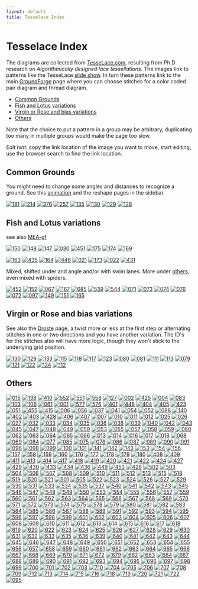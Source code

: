 ```yaml
---
layout: default
title: Tesselace Index
---
```


Tesselace Index
===============

The diagrams are collected from [TesseLace.com],
resulting from Ph.D research on _Algorithmically designed lace tessellations_.
The images link to patterns like the TesseLace [slide show].
In turn these patterns link to the main [GroundForge] page
where you can choose stitches for a color coded pair diagram and thread diagram.

[TesseLace.com]: https://tesselace.com
[slide show]: https://tesselace.com/tools/inkscape-extension/
[GroundForge]: /GroundForge/

- [Common Grounds](#common-grounds)
- [Fish and Lotus variations](#fish-and-lotus-variations)
- [Virgin or Rose and bias variations](#virgin-or-rose-and-bias-variations)
- [Others](#others)

Note that the choice to put a pattern in a group may be arbitrary, duplicating too many in multiple groups would make the page too slow.

_Edit hint_: copy the link location of the image you want to move, start editing, use the browser search to find the link location.

Common Grounds
--------------

You might need to change some angles and distances to recognize a ground. See this [animation] and the reshape pages in the sidebar.

[animation]: /GroundForge/help/animation/GIFCreator-me.gif

[![181](tl/181.png)](/GroundForge/sheet.html?img=181&patch=88%2011;bricks&patch=66%2022;bricks&patch=88%2099%2011%2000;bricks&patch=66%2011%2088%2022;bricks&patch=66%2099%2022%2000;bricks)
[![214](tl/214.png)](/GroundForge/sheet.html?img=214&patch=5-%20-5;checker&patch=5353%205353%205-5-%20-5-5;checker&patch=5632%2056-2%205-5-%20-535;checker&patch=53%205-%20-5%205-;bricks&patch=44%2077%2044%2077;bricks&patch=44%2044%2077%2077;bricks&patch=66%2088%2066%2011;bricks&patch=66%2066%2088%2011;checker&patch=66%2066%2099%2000;checker&patch=6;checker&patch=566-%2066-5%206-56%20-566;checker&patch=53%2053%2053%205-;bricks&patch=5663%205663;checker&patch=53%205-;bricks&patch=563%20563%20563;checker&patch=53%2053;checker&patch=5632%205632;checker&patch=5353%205353;bricks)
[![376](tl/376.png)](/GroundForge/sheet.html?img=376&patch=B-C-%20---5%20C-B-%20-5--;checker&patch=5831%20-4-7;checker&patch=68%20-4;checker&patch=-4-7%205---%20-C-B%203158;bricks&patch=5-O-E-%20-E-5-O%205-O-E-;bricks)
[![257](tl/257.png)](/GroundForge/sheet.html?img=257&patch=68%20-4%2021%20-7;checker&patch=L-O-%20---5%20H-E-%20-5--;checker)
[![135](tl/135.png)](/GroundForge/sheet.html?img=135&patch=5632%2034-7;bricks&patch=5-5-%20-5--%20B-C-%20-5-5;bricks&patch=256-%20---5%20C3B-;bricks&patch=4373%205-53;bricks)
[![130](tl/130.png)](/GroundForge/sheet.html?img=130&patch=5831%20-4-7;bricks&patch=-437%2034-7;bricks&patch=4830%20--77;bricks)
[![129](tl/129.png)](/GroundForge/sheet.html?img=129&patch=1483%208-48;bricks&patch=4831%20-488%203148%2088-4;checker)
[![128](tl/128.png)](/GroundForge/sheet.html?img=128&patch=4312%206-78;bricks)


Fish and Lotus variations
-------------------------

see also [MEA-gf](https://maetempels.github.io/MAE-gf/docs/fish)

[![150](tl/150.png)](/GroundForge/sheet.html?img=150&patch=43%205-%2035%2086;bricks)
[![148](tl/148.png)](/GroundForge/sheet.html?img=148&patch=68%204-%20-5%205-;bricks)
[![147](tl/147.png)](/GroundForge/sheet.html?img=147&patch=4343%206868;bricks&patch=5-K-5-K-%20-L-O-L-O%20K-5-K-5-%20-H-E-H-E;bricks)
[![030](tl/030.png)](/GroundForge/sheet.html?img=030&patch=486-%20-486%206-48%2086-4;checker&patch=68%204-;bricks&patch=6868%20-7-7%200101%20-7-7;checker&patch=6868%20-7-7%202121%20-4-4;checker&patch=L-O-L-O-%20-5---5--%20E-H-E-H-%20-5---5--;bricks)
[![451](tl/451.png)](/GroundForge/sheet.html?img=451&patch=6868%20----%20AAAA%20-7-7;bricks&patch=586-%20-4-5;bricks)
[![175](tl/175.png)](/GroundForge/sheet.html?img=175&patch=66%20-4%205-%2086;bricks)
[![174](tl/174.png)](/GroundForge/sheet.html?img=174&patch=43%2053%2068%2066;bricks)
[![169](tl/169.png)](/GroundForge/sheet.html?img=169&patch=66%20-4%2021%2088;bricks&patch=66%2066%20-4%2068;bricks&patch=5-K-5-K-%20-L-O-L-O%20E-E-E-E-%20-L-L-L-L;bricks)

[![163](tl/163.png)](/GroundForge/sheet.html?img=163&patch=43%2053%2053%2068;bricks)
[![435](tl/435.png)](/GroundForge/sheet.html?img=435&patch=434-%206325%206-25%208686;checker&patch=4343%205353%205-5-%208686;checker)
[![164](tl/164.png)](/GroundForge/sheet.html?img=164&patch=43%205-%20-5%2068;bricks)
[![446](tl/446.png)](/GroundForge/sheet.html?img=446&patch=6868%20-4-4%205-5-%20-5-5;checker&patch=586-%20-4-5;checker)
[![021](tl/021.png)](/GroundForge/sheet.html?img=021&patch=588-%20-115;checker&patch=6868%201111%207-7-%20-5-5;checker)
[![173](tl/173.png)](/GroundForge/sheet.html?img=173&patch=43%205-%2086%2066;bricks)
[![022](tl/022.png)](/GroundForge/sheet.html?img=022&patch=4343%205353%202121%208888;checker)
[![431](tl/431.png)](/GroundForge/sheet.html?img=431&patch=6868%201111%208888%20-4-4;checker&patch=43%2068%2066%2066;bricks&patch=466-%206686%206-46%208666;checker&patch=6888%20-114;checker&patch=L-L-L-L-%20-L-L-L-L%205---5---%20-H-E-H-E;bricks&patch=5-L-L---%20-L-L-O-L%20L-L---5-%20-E-H-E-E;bricks)

Mixed, shifted under and angle and/or with swim lanes. More under [others](#Others), even mixed with spiders.

[![452](tl/452.png)](/GroundForge/sheet.html?img=452&patch=486-%20-486%205-4-%2086-5;checker&patch=6868%20---7%20AA01%20-7-7;bricks)
[![152](tl/152.png)](/GroundForge/sheet.html?img=152&patch=43%2021%20-4%2098;bricks)
[![067](tl/067.png)](/GroundForge/sheet.html?img=067&patch=5631%2066-7;bricks&patch=4322%205-73;bricks)
[![167](tl/167.png)](/GroundForge/sheet.html?img=167&patch=6464%207272;bricks&patch=43%2068;bricks&patch=B-B-%20-B-B%20C-C-%20-C-C;bricks&patch=4848%207171;bricks&patch=5-O-5-O-%20-E-5-E-5%205-O-5-O-%20-E-5-E-5;bricks&patch=5-K-5-K-%20-L-O-L-O%205-K-5-K-%20-E-H-E-H;bricks)
[![685](tl/685.png)](/GroundForge/sheet.html?img=685&patch=4663%206668;bricks&patch=5-L-L-K-%20-L-L-L-O%20L-L-K-5-%20-E-E-H-E;bricks)
[![539](tl/539.png)](/GroundForge/sheet.html?img=539&patch=5-L-5-E-%20-E-5-5-O%205-O-H-5-%20-5-5-5-K;bricks&patch=5-L-5-E-%20-E-5-5-O%205-O-5-L-%20-5-H-5-H;bricks)
[![544](tl/544.png)](/GroundForge/sheet.html?img=544&patch=5-O-5-O-%20-E-5-E-5%205-H-5-H-%20-L-5-L-5;bricks&patch=5-L-5-L-%20-E-5-E-5%205-O-5-O-%20-5-H-5-H;bricks)
[![071](tl/071.png)](/GroundForge/sheet.html?img=071&patch=4832%202483;bricks)
[![073](tl/073.png)](/GroundForge/sheet.html?img=073&patch=486-%20-4-5%205-5-%2086-5;checker)
[![074](tl/074.png)](/GroundForge/sheet.html?img=074&patch=586-%20-4-5%205-5-%20-5-5;checker)
[![076](tl/076.png)](/GroundForge/sheet.html?img=076&patch=4832%2024-2%20225-%208325;checker)
[![072](tl/072.png)](/GroundForge/sheet.html?img=072&patch=4832%202483%20224-%208325;checker)
[![097](tl/097.png)](/GroundForge/sheet.html?img=097&patch=5631%2066-7%206-56%20-566;checker)
[![149](tl/149.png)](/GroundForge/sheet.html?img=149&patch=43%2068%2034%2086;bricks)
[![151](tl/151.png)](/GroundForge/sheet.html?img=151&patch=68%20-4%2021%207-;bricks)
[![165](tl/165.png)](/GroundForge/sheet.html?img=165&patch=43%2021%20-7%2068;bricks)

Virgin or Rose and bias variations
----------------------------------

See also the [Droste](Droste-effect) page, a twist more or less at the first step or alternating stitches in one or two directions and you have another variation. The ID's for the stitches also will have more logic, though they won't stick to the underlying grid position.

[![130](tl/130.png)](/GroundForge/sheet.html?img=130&patch=5831%20-4-7;bricks&patch=-437%2034-7;bricks&patch=4830%20--77;bricks)
[![129](tl/129.png)](/GroundForge/sheet.html?img=129&patch=1483%208-48;bricks&patch=4831%20-488%203148%2088-4;checker)
[![133](tl/133.png)](/GroundForge/sheet.html?img=133&patch=588-%2014-2;bricks)
[![115](tl/115.png)](/GroundForge/sheet.html?img=115&patch=4831%20-488%20214-%2088-5;checker)
[![118](tl/118.png)](/GroundForge/sheet.html?img=118&patch=4831%20-117%203178%2088-4;checker)
[![117](tl/117.png)](/GroundForge/sheet.html?img=117&patch=4831%20-4-7%203158%2088-4;checker)
[![123](tl/123.png)](/GroundForge/sheet.html?img=123&patch=4831%20-117%205-7-%2086-5;checker)
[![080](tl/080.png)](/GroundForge/sheet.html?img=080&patch=4831%20-488%206-48%2086-4;checker)
[![081](tl/081.png)](/GroundForge/sheet.html?img=081&patch=4831%20-488%205-4-%2086-5;checker)
[![111](tl/111.png)](/GroundForge/sheet.html?img=111&patch=588-%20-4-5%206-58%20-214;checker)
[![113](tl/113.png)](/GroundForge/sheet.html?img=113&patch=586-%20-115%206-78%20-5-4;checker)
[![079](tl/079.png)](/GroundForge/sheet.html?img=079&patch=486-%20-115%20217-%2088-5;checker)
[![121](tl/121.png)](/GroundForge/sheet.html?img=121&patch=5831%20-4-7%206-58%20-5-4;checker)
[![122](tl/122.png)](/GroundForge/sheet.html?img=122&patch=4831%20-4-7%20215-%2088-5;checker)
[![124](tl/124.png)](/GroundForge/sheet.html?img=124&patch=4831%20-4-7%206-58%2086-4;checker)
[![112](tl/112.png)](/GroundForge/sheet.html?img=112&patch=4831%20-117%206-78%2086-4;checker)


Others
------

[![015](tl/015.png)](/GroundForge/sheet.html?img=015&patch=5-O-H-%20-L-5-O%20E-5-E-;bricks&patch=586-%20---5%202AB-%20-7-5;bricks)
[![138](tl/138.png)](/GroundForge/sheet.html?img=138&patch=4641%209177;bricks&patch=4841%205377;bricks)
[![410](tl/410.png)](/GroundForge/sheet.html?img=410&patch=5831%20-4-7%203158%20-7-4;bricks)
[![552](tl/552.png)](/GroundForge/sheet.html?img=552&patch=5-L-K-H-%20-L-L-O-O%205-L---H-%20-E-H-E-H;bricks)
[![551](tl/551.png)](/GroundForge/sheet.html?img=551&patch=5-L-K-H-%20-L-L-O-O%205-L-K-H-%20-E-E-H-H;bricks)
[![558](tl/558.png)](/GroundForge/sheet.html?img=558&patch=5-L-K-H-%20-L-L-O-O%205---5---%20-H-E-H-E;bricks)
[![127](tl/127.png)](/GroundForge/sheet.html?img=127&patch=4815%204-77;bricks&patch=-5---5-5%205-O-E-5-;bricks&patch=4804%20-777;bricks)
[![002](tl/002.png)](/GroundForge/sheet.html?img=002&patch=6868%20---4%202AA1%20-7-7;bricks&patch=586-%20-4-5%202121%20-7-7;bricks&patch=586-%20-4-5%206868%20-4-4;checker)
[![425](tl/425.png)](/GroundForge/sheet.html?img=425&patch=5831%20-4-7%206868%20-4-4;checker&patch=5831%20-4-7%206868%20-4-4;bricks)
[![004](tl/004.png)](/GroundForge/sheet.html?img=004&patch=586-%20-4-5%202121%20-7-7;checker&patch=586-%20-4-5%206868%20-4-4;bricks&patch=5831%20-4-7%20586-%20-4-5;checker)
[![083](tl/083.png)](/GroundForge/sheet.html?img=083&patch=486-%20-486%202111%2088-7;checker&patch=4831%20-488%202111%2088-7;checker&patch=4831%20-488%205-11%2086-7;checker)
[![103](tl/103.png)](/GroundForge/sheet.html?img=103&patch=586-%20-4-5%20215-%20-7-5;checker&patch=5831%20-4-7%205-5-%20-5-5;checker)
[![106](tl/106.png)](/GroundForge/sheet.html?img=106&patch=4373%205353%205-5-%208315;checker&patch=437-%206325%206-25%208315;checker&patch=5632%2056-2%203158%20-734;checker)
[![061](tl/061.png)](/GroundForge/sheet.html?img=061&patch=4632%2056-2%206-58%208634;checker)
[![001](tl/001.png)](/GroundForge/sheet.html?img=001&patch=586-%20-4-5%205-21%20-5-7;checker)
[![577](tl/577.png)](/GroundForge/sheet.html?img=577&patch=5-L---H-%20-L-O-L-O%20--5---5-%20-E-H-E-H;bricks)
[![576](tl/576.png)](/GroundForge/sheet.html?img=576&patch=5-L---H-%20-L-O-L-O%20--5-K-5-%20-E-E-H-H;bricks)
[![401](tl/401.png)](/GroundForge/sheet.html?img=401&patch=466-%206315%206-76%208666;bricks)
[![448](tl/448.png)](/GroundForge/sheet.html?img=448&patch=4631%2066-7%206-56%208666;bricks)
[![404](tl/404.png)](/GroundForge/sheet.html?img=404&patch=4631%206688%206-46%208666;bricks)
[![405](tl/405.png)](/GroundForge/sheet.html?img=405&patch=4631%206688%203146%208866;bricks)
[![423](tl/423.png)](/GroundForge/sheet.html?img=423&patch=586-%201112%208-78%20-5-4;bricks)
[![051](tl/051.png)](/GroundForge/sheet.html?img=051&patch=588-%20-4-5%206868%20-114;checker)
[![455](tl/455.png)](/GroundForge/sheet.html?img=455&patch=586-%20---5%202AA1%20-7-7;bricks)
[![415](tl/415.png)](/GroundForge/sheet.html?img=415&patch=586-%20-4-5%20215-%20-7-5;bricks)
[![006](tl/006.png)](/GroundForge/sheet.html?img=006&patch=466-%206315%206-76%208666;checker)
[![056](tl/056.png)](/GroundForge/sheet.html?img=056&patch=588-%201112%208-78%20-214;checker)
[![037](tl/037.png)](/GroundForge/sheet.html?img=037&patch=586-%201112%208-78%20-5-4;checker)
[![041](tl/041.png)](/GroundForge/sheet.html?img=041&patch=6888%2014-1%208868%20-114;checker)
[![054](tl/054.png)](/GroundForge/sheet.html?img=054&patch=588-%2014-2%208868%20-114;checker)
[![052](tl/052.png)](/GroundForge/sheet.html?img=052&patch=588-%20-115%206-78%20-214;checker)
[![088](tl/088.png)](/GroundForge/sheet.html?img=088&patch=4631%206688%203146%208866;checker)
[![140](tl/140.png)](/GroundForge/sheet.html?img=140&patch=4631%206688;bricks)
[![402](tl/402.png)](/GroundForge/sheet.html?img=402&patch=4631%2066-7%203156%208866;bricks)
[![403](tl/403.png)](/GroundForge/sheet.html?img=403&patch=466-%2066-5%206-56%208666;bricks)
[![428](tl/428.png)](/GroundForge/sheet.html?img=428&patch=466-%206686%206-46%208666;bricks)
[![406](tl/406.png)](/GroundForge/sheet.html?img=406&patch=4631%206317%206-76%208666;bricks)
[![407](tl/407.png)](/GroundForge/sheet.html?img=407&patch=4631%206317%203176%208866;bricks)
[![007](tl/007.png)](/GroundForge/sheet.html?img=007&patch=6868%20-114%206888%20-4-4;checker)
[![010](tl/010.png)](/GroundForge/sheet.html?img=010&patch=4631%206688%206-46%208666;checker)
[![011](tl/011.png)](/GroundForge/sheet.html?img=011&patch=4631%206317%206-76%208666;checker)
[![012](tl/012.png)](/GroundForge/sheet.html?img=012&patch=4631%206317%203176%208866;checker)
[![025](tl/025.png)](/GroundForge/sheet.html?img=025&patch=586-%201112%208888%20-4-4;checker)
[![026](tl/026.png)](/GroundForge/sheet.html?img=026&patch=4343%205353%205-21%208688;checker)
[![027](tl/027.png)](/GroundForge/sheet.html?img=027&patch=6868%2088-7%201121%20-4-4;checker)
[![032](tl/032.png)](/GroundForge/sheet.html?img=032&patch=586-%208889%201111%20-4-4;checker)
[![033](tl/033.png)](/GroundForge/sheet.html?img=033&patch=586-%20-115%206888%20-4-4;checker)
[![034](tl/034.png)](/GroundForge/sheet.html?img=034&patch=586-%20-115%20588-%20-4-5;checker)
[![035](tl/035.png)](/GroundForge/sheet.html?img=035&patch=586-%20-115%205-7-%20-5-5;checker)
[![036](tl/036.png)](/GroundForge/sheet.html?img=036&patch=586-%201112%20788-%20-4-5;checker)
[![038](tl/038.png)](/GroundForge/sheet.html?img=038&patch=586-%201112%207-7-%20-5-5;checker)
[![039](tl/039.png)](/GroundForge/sheet.html?img=039&patch=586-%20-789%202111%20-4-4;checker)
[![040](tl/040.png)](/GroundForge/sheet.html?img=040&patch=4632%205683%206-48%208634;checker)
[![042](tl/042.png)](/GroundForge/sheet.html?img=042&patch=6888%208888%204-11%20-014;checker)
[![043](tl/043.png)](/GroundForge/sheet.html?img=043&patch=588-%201112%208888%20-114;checker)
[![045](tl/045.png)](/GroundForge/sheet.html?img=045&patch=588-%20-115%206888%20-114;checker)
[![047](tl/047.png)](/GroundForge/sheet.html?img=047&patch=6888%201111%208888%20-114;checker)
[![048](tl/048.png)](/GroundForge/sheet.html?img=048&patch=6888%2088-7%201121%20-114;checker)
[![049](tl/049.png)](/GroundForge/sheet.html?img=049&patch=6888%20-788%202111%20-114;checker)
[![050](tl/050.png)](/GroundForge/sheet.html?img=050&patch=4632%205683%205-11%208637;checker)
[![053](tl/053.png)](/GroundForge/sheet.html?img=053&patch=588-%208889%204-11%20-014;checker)
[![055](tl/055.png)](/GroundForge/sheet.html?img=055&patch=4632%205683%203148%208834;checker)
[![057](tl/057.png)](/GroundForge/sheet.html?img=057&patch=588-%20-789%205-11%20-014;checker)
[![058](tl/058.png)](/GroundForge/sheet.html?img=058&patch=588-%20-789%202111%20-114;checker)
[![059](tl/059.png)](/GroundForge/sheet.html?img=059&patch=4632%205683%20214-%208835;checker)
[![060](tl/060.png)](/GroundForge/sheet.html?img=060&patch=4632%205683%202111%208837;checker)
[![062](tl/062.png)](/GroundForge/sheet.html?img=062&patch=4632%2056-2%205-21%208637;checker)
[![063](tl/063.png)](/GroundForge/sheet.html?img=063&patch=4632%2056-2%202121%208837;checker)
[![064](tl/064.png)](/GroundForge/sheet.html?img=064&patch=4632%205312%206-78%208634;checker)
[![065](tl/065.png)](/GroundForge/sheet.html?img=065&patch=4632%205312%205-7-%208635;checker)
[![066](tl/066.png)](/GroundForge/sheet.html?img=066&patch=4632%205312%203178%208834;checker)
[![013](tl/013.png)](/GroundForge/sheet.html?img=013&patch=5-H-H-%20-5-H-H%205-L-O-;bricks)
[![014](tl/014.png)](/GroundForge/sheet.html?img=014&patch=5-E-H-%20-5-5--%20L-5-O-;bricks)
[![016](tl/016.png)](/GroundForge/sheet.html?img=016&patch=5-O-H-%20-E-5-H%205-L-L-;bricks)
[![017](tl/017.png)](/GroundForge/sheet.html?img=017&patch=5-L-H-%20-L-5-O%20E-H-5-;bricks)
[![018](tl/018.png)](/GroundForge/sheet.html?img=018&patch=5-E-H-%20-5-O-O%20H-H-5-;bricks)
[![068](tl/068.png)](/GroundForge/sheet.html?img=068&patch=486-%20-486%205-11%2086-7;checker)
[![069](tl/069.png)](/GroundForge/sheet.html?img=069&patch=486-%20-486%20214-%2088-5;checker)
[![084](tl/084.png)](/GroundForge/sheet.html?img=084&patch=4831%20-4-7%205-5-%2086-5;checker)
[![077](tl/077.png)](/GroundForge/sheet.html?img=077&patch=486-%20-4-5%20215-%2088-5;checker)
[![085](tl/085.png)](/GroundForge/sheet.html?img=085&patch=4831%20-4-7%205-21%2086-7;checker)
[![075](tl/075.png)](/GroundForge/sheet.html?img=075&patch=486-%20-4-5%205-21%2086-7;checker)
[![078](tl/078.png)](/GroundForge/sheet.html?img=078&patch=486-%20-4-5%202121%2088-7;checker)
[![086](tl/086.png)](/GroundForge/sheet.html?img=086&patch=4831%20-4-7%202121%2088-7;checker)
[![087](tl/087.png)](/GroundForge/sheet.html?img=087&patch=4831%203437%203535%2086-5;checker)
[![089](tl/089.png)](/GroundForge/sheet.html?img=089&patch=4353%205353%206-58%2086-4;checker)
[![090](tl/090.png)](/GroundForge/sheet.html?img=090&patch=4353%205353%205-21%2086-7;checker)
[![091](tl/091.png)](/GroundForge/sheet.html?img=091&patch=4632%205683%205-4-%208635;checker)
[![096](tl/096.png)](/GroundForge/sheet.html?img=096&patch=466-%2066-5%206-56%208666;checker)
[![098](tl/098.png)](/GroundForge/sheet.html?img=098&patch=4631%2066-7%206-56%208666;checker)
[![099](tl/099.png)](/GroundForge/sheet.html?img=099&patch=4631%2066-7%203156%208866;checker)
[![100](tl/100.png)](/GroundForge/sheet.html?img=100&patch=4632%2056-2%203158%208834;checker)
[![101](tl/101.png)](/GroundForge/sheet.html?img=101&patch=4632%2056-2%20215-%208835;checker)
[![141](tl/141.png)](/GroundForge/sheet.html?img=141&patch=4321%205883;bricks)
[![142](tl/142.png)](/GroundForge/sheet.html?img=142&patch=4353%205863;bricks)
[![143](tl/143.png)](/GroundForge/sheet.html?img=143&patch=4311%206888;bricks)
[![153](tl/153.png)](/GroundForge/sheet.html?img=153&patch=46-1%206868;bricks)
[![154](tl/154.png)](/GroundForge/sheet.html?img=154&patch=4863%205663;bricks)
[![156](tl/156.png)](/GroundForge/sheet.html?img=156&patch=46-2%206-58;bricks)
[![157](tl/157.png)](/GroundForge/sheet.html?img=157&patch=48-2%205-53;bricks)
[![158](tl/158.png)](/GroundForge/sheet.html?img=158&patch=8464%207712;bricks)
[![159](tl/159.png)](/GroundForge/sheet.html?img=159&patch=4466%207781;bricks)
[![160](tl/160.png)](/GroundForge/sheet.html?img=160&patch=4683%203468;bricks)
[![176](tl/176.png)](/GroundForge/sheet.html?img=176&patch=4683%206-48;bricks)
[![177](tl/177.png)](/GroundForge/sheet.html?img=177&patch=4632%203488;bricks)
[![178](tl/178.png)](/GroundForge/sheet.html?img=178&patch=4840%205887;bricks)
[![179](tl/179.png)](/GroundForge/sheet.html?img=179&patch=4883%205-43;bricks)
[![180](tl/180.png)](/GroundForge/sheet.html?img=180&patch=4488%201748;bricks)
[![408](tl/408.png)](/GroundForge/sheet.html?img=408&patch=4343%205353%205-21%208688;bricks)
[![409](tl/409.png)](/GroundForge/sheet.html?img=409&patch=586-%20-4-5%205-21%20-5-7;bricks)
[![411](tl/411.png)](/GroundForge/sheet.html?img=411&patch=6868%20-114%206888%20-4-4;bricks)
[![413](tl/413.png)](/GroundForge/sheet.html?img=413&patch=586-%20-4-5%205-5-%20-5-5;bricks)
[![414](tl/414.png)](/GroundForge/sheet.html?img=414&patch=586-%20-789%202111%20-4-4;bricks)
[![417](tl/417.png)](/GroundForge/sheet.html?img=417&patch=586-%208889%201111%20-4-4;bricks)
[![418](tl/418.png)](/GroundForge/sheet.html?img=418&patch=586-%20-115%206888%20-4-4;bricks)
[![419](tl/419.png)](/GroundForge/sheet.html?img=419&patch=586-%20-115%20588-%20-4-5;bricks)
[![420](tl/420.png)](/GroundForge/sheet.html?img=420&patch=586-%20-115%206-78%20-5-4;bricks)
[![421](tl/421.png)](/GroundForge/sheet.html?img=421&patch=586-%20-115%205-7-%20-5-5;bricks)
[![422](tl/422.png)](/GroundForge/sheet.html?img=422&patch=586-%201112%20788-%20-4-5;bricks)
[![424](tl/424.png)](/GroundForge/sheet.html?img=424&patch=586-%201112%207-7-%20-5-5;bricks)
[![427](tl/427.png)](/GroundForge/sheet.html?img=427&patch=5831%20-4-7%206-58%20-5-4;bricks)
[![429](tl/429.png)](/GroundForge/sheet.html?img=429&patch=586-%20-4-5%206-58%20-5-4;bricks)
[![430](tl/430.png)](/GroundForge/sheet.html?img=430&patch=6868%2088-7%201121%20-4-4;bricks)
[![433](tl/433.png)](/GroundForge/sheet.html?img=433&patch=586-%20-4-5%20586-%20-4-5;bricks)
[![434](tl/434.png)](/GroundForge/sheet.html?img=434&patch=586-%201112%208888%20-4-4;bricks)
[![436](tl/436.png)](/GroundForge/sheet.html?img=436&patch=5831%20-4-7%20586-%20-4-5;bricks)
[![449](tl/449.png)](/GroundForge/sheet.html?img=449&patch=-4-4%205---%20-C-B%206868;bricks)
[![453](tl/453.png)](/GroundForge/sheet.html?img=453&patch=-4-5%205---%20-C-B%206-58;bricks)
[![426](tl/426.png)](/GroundForge/sheet.html?img=426&patch=5831%20-4-7%205-5-%20-5-5;bricks)
[![502](tl/502.png)](/GroundForge/sheet.html?img=502&patch=5-L-K-E-%20-L-L-O-O%20K-H-5-L-%20-5-K-E-E;bricks)
[![503](tl/503.png)](/GroundForge/sheet.html?img=503&patch=5-L-L-K-%20-L-K-5-O%20H-5-O-K-%20-H-E-E-H;bricks)
[![504](tl/504.png)](/GroundForge/sheet.html?img=504&patch=5-L-L-K-%20-L-K-5-O%20H-5-O---%20-H-E-H-E;bricks)
[![506](tl/506.png)](/GroundForge/sheet.html?img=506&patch=5-L-L-K-%20-L---5-O%205-O-L-K-%20-E-E-E-H;bricks)
[![507](tl/507.png)](/GroundForge/sheet.html?img=507&patch=5-L-L-K-%20-L---5-O%205-O-L---%20-E-E-H-E;bricks)
[![508](tl/508.png)](/GroundForge/sheet.html?img=508&patch=5-L-L-K-%20-L---5-O%20L-O-K-5-%20-E-E-H-E;bricks)
[![509](tl/509.png)](/GroundForge/sheet.html?img=509&patch=5-L-L-K-%20-L---5-O%20L-O---5-%20-E-H-E-E;bricks)
[![510](tl/510.png)](/GroundForge/sheet.html?img=510&patch=5-L-L-K-%20-L---5-O%205-O-K-H-%20-E-E-H-H;bricks)
[![511](tl/511.png)](/GroundForge/sheet.html?img=511&patch=5-L-L-K-%20-L---5-O%205-O---H-%20-E-H-E-H;bricks)
[![512](tl/512.png)](/GroundForge/sheet.html?img=512&patch=5-L-L-K-%20---H-5-O%20O-L-O-L-%20-E-E-E-E;bricks)
[![513](tl/513.png)](/GroundForge/sheet.html?img=513&patch=5-L-K-E-%20-L-L-O-O%20H-H-5---%20-5-K-H-E;bricks)
[![515](tl/515.png)](/GroundForge/sheet.html?img=515&patch=5-L-L---%20-L-L-O-L%205-L-L---%20-E-E-H-E;bricks)
[![518](tl/518.png)](/GroundForge/sheet.html?img=518&patch=5-L-L---%20-L-L-O-L%205---5---%20-H-E-H-E;bricks)
[![519](tl/519.png)](/GroundForge/sheet.html?img=519&patch=5-L-L---%20-L-L-O-L%205---H-H-%20-H-E-H-H;bricks)
[![520](tl/520.png)](/GroundForge/sheet.html?img=520&patch=5-L-L---%20-L-L-O-L%20--5-L-L-%20-E-E-E-H;bricks)
[![521](tl/521.png)](/GroundForge/sheet.html?img=521&patch=5-L-L---%20-L-L-O-L%20--5---5-%20-E-H-E-H;bricks)
[![501](tl/501.png)](/GroundForge/sheet.html?img=501&patch=5-L-O-K-%20-L-L-L-O%20E-E-E-E-%20-5-L-L-K;bricks)
[![505](tl/505.png)](/GroundForge/sheet.html?img=505&patch=5-L-L-K-%20-L---5-O%20L-O-L-L-%20-E-E-E-E;bricks)
[![522](tl/522.png)](/GroundForge/sheet.html?img=522&patch=5-L-L---%20-L-L-O-L%20H-5---H-%20-H-H-E-H;bricks)
[![523](tl/523.png)](/GroundForge/sheet.html?img=523&patch=5-L-L---%20-L-L-O-L%20H-H-H-H-%20-H-H-H-H;bricks)
[![524](tl/524.png)](/GroundForge/sheet.html?img=524&patch=5-L-K-E-%20-L-L-O-O%20H-H-H-H-%20-5-K-H-H;bricks)
[![526](tl/526.png)](/GroundForge/sheet.html?img=526&patch=5-L-L---%20---5-O-L%20O-L-L-L-%20-E-E-E-E;bricks)
[![527](tl/527.png)](/GroundForge/sheet.html?img=527&patch=5-L-L---%20---5-O-L%20O-L---5-%20-E-H-E-E;bricks)
[![529](tl/529.png)](/GroundForge/sheet.html?img=529&patch=5-K-5-K-%20-L-O-L-O%205-L-L---%20-E-E-H-E;bricks)
[![530](tl/530.png)](/GroundForge/sheet.html?img=530&patch=5-K-5-K-%20-L-O-L-O%20L-L---5-%20-E-H-E-E;bricks)
[![531](tl/531.png)](/GroundForge/sheet.html?img=531&patch=5-K-5-K-%20-L-O-L-O%205-L---H-%20-E-H-E-H;bricks)
[![533](tl/533.png)](/GroundForge/sheet.html?img=533&patch=5-K-5-K-%20-L-O-L-O%205---5---%20-H-E-H-E;bricks)
[![534](tl/534.png)](/GroundForge/sheet.html?img=534&patch=5-K-5-K-%20-L-O-L-O%20L---H-5-%20-H-E-H-E;bricks)
[![535](tl/535.png)](/GroundForge/sheet.html?img=535&patch=5-L-K-E-%20-E-E-H-H%20O-O-O-O-%20-5-K-H-H;bricks)
[![537](tl/537.png)](/GroundForge/sheet.html?img=537&patch=5-L-5-E-%20-E-5-5-H%20O-O-5-5-%20-5-5-5-K;bricks)
[![540](tl/540.png)](/GroundForge/sheet.html?img=540&patch=5-L-5-E-%20-E-5-5-O%205-O-O-5-%20-5-E-5-H;bricks)
[![541](tl/541.png)](/GroundForge/sheet.html?img=541&patch=5-L-5-E-%20-L-5-5-O%20L-5-5-L-%20-5-H-5-E;bricks)
[![542](tl/542.png)](/GroundForge/sheet.html?img=542&patch=5-L-5-E-%20-L-5-5-O%20L-5-O-5-%20-5-E-5-E;bricks)
[![543](tl/543.png)](/GroundForge/sheet.html?img=543&patch=5-L-5-E-%20-L-5-5-O%205-5-O-H-%20-5-E-5-H;bricks)
[![545](tl/545.png)](/GroundForge/sheet.html?img=545&patch=5-O-5-E-%20-E-5-5-H%20O-O-5-5-%20-5-5-H-H;bricks)
[![546](tl/546.png)](/GroundForge/sheet.html?img=546&patch=5-L-L-K-%20-L-L-L-O%20E-E-E-E-%20-L-L-L-L;bricks)
[![547](tl/547.png)](/GroundForge/sheet.html?img=547&patch=5-O-5-E-%20-E-5-5-O%205-O-5-L-%20-5-5-E-H;bricks)
[![548](tl/548.png)](/GroundForge/sheet.html?img=548&patch=5-L-K-H-%20-L-L-O-O%20L-L-L-L-%20-E-E-E-E;bricks)
[![549](tl/549.png)](/GroundForge/sheet.html?img=549&patch=5-L-K-H-%20-L-L-O-O%205-L-L---%20-E-E-H-E;bricks)
[![550](tl/550.png)](/GroundForge/sheet.html?img=550&patch=5-L-K-H-%20-L-L-O-O%20L-L---5-%20-E-H-E-E;bricks)
[![553](tl/553.png)](/GroundForge/sheet.html?img=553&patch=5-L-K-H-%20-L-L-O-O%20L---5-L-%20-H-E-E-E;bricks)
[![554](tl/554.png)](/GroundForge/sheet.html?img=554&patch=5-L-K-H-%20-L-L-O-O%205-K-5-K-%20-E-H-E-H;bricks)
[![555](tl/555.png)](/GroundForge/sheet.html?img=555&patch=5-L-K-H-%20-L-L-O-O%205-K-5---%20-E-H-H-E;bricks)
[![556](tl/556.png)](/GroundForge/sheet.html?img=556&patch=5-L-K-H-%20-L-L-O-O%205---5-K-%20-H-E-E-H;bricks)
[![557](tl/557.png)](/GroundForge/sheet.html?img=557&patch=5-L-L-K-%20-L---5-O%20E-H-E-E-%20-L-L-L-L;bricks)
[![559](tl/559.png)](/GroundForge/sheet.html?img=559&patch=5-L-K-H-%20-L-L-O-O%20L-K-H-5-%20-E-H-H-E;bricks)
[![560](tl/560.png)](/GroundForge/sheet.html?img=560&patch=5-L-K-H-%20-L-L-O-O%20--5-L-L-%20-E-E-E-H;bricks)
[![561](tl/561.png)](/GroundForge/sheet.html?img=561&patch=5-L-K-H-%20-L-L-O-O%20--5-K-5-%20-E-E-H-H;bricks)
[![562](tl/562.png)](/GroundForge/sheet.html?img=562&patch=5-L-K-H-%20-L-L-O-O%20--5---5-%20-E-H-E-H;bricks)
[![563](tl/563.png)](/GroundForge/sheet.html?img=563&patch=5-L---H-%20-L-O-L-O%20L-L-L-L-%20-E-E-E-E;bricks)
[![564](tl/564.png)](/GroundForge/sheet.html?img=564&patch=5-L---H-%20-L-O-L-O%205-L-L---%20-E-E-H-E;bricks)
[![565](tl/565.png)](/GroundForge/sheet.html?img=565&patch=5-L---H-%20-L-O-L-O%20L-L---5-%20-E-H-E-E;bricks)
[![566](tl/566.png)](/GroundForge/sheet.html?img=566&patch=5-L---H-%20-L-O-L-O%205-L---H-%20-E-H-E-H;bricks)
[![567](tl/567.png)](/GroundForge/sheet.html?img=567&patch=5-L---H-%20-L-O-L-O%20L---5-L-%20-H-E-E-E;bricks)
[![568](tl/568.png)](/GroundForge/sheet.html?img=568&patch=5-L-L-K-%20---H-5-O%20H-E-H-E-%20-L-L-L-L;bricks)
[![569](tl/569.png)](/GroundForge/sheet.html?img=569&patch=5-L---H-%20-L-O-L-O%205-K-5---%20-E-H-H-E;bricks)
[![570](tl/570.png)](/GroundForge/sheet.html?img=570&patch=5-L---H-%20-L-O-L-O%205---5-K-%20-H-E-E-H;bricks)
[![571](tl/571.png)](/GroundForge/sheet.html?img=571&patch=5-L---H-%20-L-O-L-O%205---5---%20-H-E-H-E;bricks)
[![572](tl/572.png)](/GroundForge/sheet.html?img=572&patch=5-L---H-%20-L-O-L-O%20L---H-5-%20-H-E-H-E;bricks)
[![573](tl/573.png)](/GroundForge/sheet.html?img=573&patch=5-L---H-%20-L-O-L-O%205---H-H-%20-H-E-H-H;bricks)
[![574](tl/574.png)](/GroundForge/sheet.html?img=574&patch=5-L---H-%20-L-O-L-O%20--5-L-L-%20-E-E-E-H;bricks)
[![575](tl/575.png)](/GroundForge/sheet.html?img=575&patch=5-L---H-%20-L-O-L-O%20K-5---5-%20-H-H-E-E;bricks)
[![578](tl/578.png)](/GroundForge/sheet.html?img=578&patch=5-L---H-%20-L-O-L-O%20H-5---H-%20-H-H-E-H;bricks)
[![579](tl/579.png)](/GroundForge/sheet.html?img=579&patch=5-L-L---%20-L-L-O-L%20E-E-E-E-%20-L-L-L-L;bricks)
[![580](tl/580.png)](/GroundForge/sheet.html?img=580&patch=5-L---H-%20-L-O-L-O%20H-H-5---%20-H-H-H-E;bricks)
[![581](tl/581.png)](/GroundForge/sheet.html?img=581&patch=5-L---H-%20-L-O-L-O%20--H-H-5-%20-E-H-H-H;bricks)
[![582](tl/582.png)](/GroundForge/sheet.html?img=582&patch=5-L---H-%20-L-O-L-O%20H-H-H-H-%20-H-H-H-H;bricks)
[![583](tl/583.png)](/GroundForge/sheet.html?img=583&patch=5-L-O-5-%20-L-L-5-5%205-E-5-H-%20-5-H-5-H;bricks)
[![584](tl/584.png)](/GroundForge/sheet.html?img=584&patch=5-L-O-5-%20-L-L-5-5%20H-5-5-H-%20-5-E-5-H;bricks)
[![585](tl/585.png)](/GroundForge/sheet.html?img=585&patch=5-L-O-5-%20-E-E-5-5%205-O-5-L-%20-5-H-5-H;bricks)
[![586](tl/586.png)](/GroundForge/sheet.html?img=586&patch=5-L-O-5-%20-E-E-5-5%205-O-O-5-%20-5-E-5-H;bricks)
[![587](tl/587.png)](/GroundForge/sheet.html?img=587&patch=5-L-O-5-%20-L-E-5-5%20L-5-5-L-%20-5-H-5-E;bricks)
[![588](tl/588.png)](/GroundForge/sheet.html?img=588&patch=5-L-O-5-%20-L-E-5-5%20L-5-O-5-%20-5-E-5-E;bricks)
[![589](tl/589.png)](/GroundForge/sheet.html?img=589&patch=5-L-O-5-%20-L-E-5-5%205-5-O-H-%20-5-E-5-H;bricks)
[![591](tl/591.png)](/GroundForge/sheet.html?img=591&patch=5-L-O-5-%20---5-5-5%20O-E-5-5-%20-5-H-5-E;bricks)
[![592](tl/592.png)](/GroundForge/sheet.html?img=592&patch=5-L-5-H-%20-E-5-5-H%205-L-E-5-%20-5-5-O-O;bricks)
[![593](tl/593.png)](/GroundForge/sheet.html?img=593&patch=5-L-5-H-%20-E-5-5-H%205-K-5-5-%20-5-5-L-O;bricks)
[![594](tl/594.png)](/GroundForge/sheet.html?img=594&patch=5-L-5-H-%20-E-5-5-H%20O-5-E-5-%20-5-5-O-L;bricks)
[![595](tl/595.png)](/GroundForge/sheet.html?img=595&patch=5-L-5-H-%20-E-5-5-H%20O-H-5-5-%20-5-5-L-L;bricks)
[![596](tl/596.png)](/GroundForge/sheet.html?img=596&patch=5-L-5-H-%20-E-5-5-O%205-5-E-E-%20-5-5-O-O;bricks)
[![597](tl/597.png)](/GroundForge/sheet.html?img=597&patch=5-L-5-O-%20-E-5-E-5%205-H-5-H-%20-5-5-L-O;bricks)
[![598](tl/598.png)](/GroundForge/sheet.html?img=598&patch=5-O-5-O-%20-E-5-E-5%20E-5-E-5-%20-O-5-O-5;bricks)
[![599](tl/599.png)](/GroundForge/sheet.html?img=599&patch=5-O-5-O-%20-E-5-E-5%205-5-E-H-%20-L-5-O-5;bricks)
[![601](tl/601.png)](/GroundForge/sheet.html?img=601&patch=5-O-L-K-%20-L---5-O%20E-H-E-E-%20-5-L-L--;bricks)
[![602](tl/602.png)](/GroundForge/sheet.html?img=602&patch=5-O-5-O-%20-E-H-5-5%205-5-E-E-%20-L-5-O-5;bricks)
[![603](tl/603.png)](/GroundForge/sheet.html?img=603&patch=5-L-5-H-%20-E-5-5-H%205-L-L-5-%20-H-5-5-O;bricks)
[![604](tl/604.png)](/GroundForge/sheet.html?img=604&patch=5-L-5-H-%20-E-5-5-H%20O-5-L-5-%20-H-5-5-L;bricks)
[![605](tl/605.png)](/GroundForge/sheet.html?img=605&patch=5-L-5-H-%20-E-5-5-H%20O-O-5-5-%20-E-5-5-L;bricks)
[![606](tl/606.png)](/GroundForge/sheet.html?img=606&patch=5-L-5-H-%20-E-5-5-O%205-5-L-E-%20-H-5-5-O;bricks)
[![607](tl/607.png)](/GroundForge/sheet.html?img=607&patch=5-L-5-H-%20-E-5-5-O%205-5-K-5-%20-H-5-5-L;bricks)
[![608](tl/608.png)](/GroundForge/sheet.html?img=608&patch=5-L-5-H-%20-E-5-5-O%205-O-5-E-%20-E-5-5-O;bricks)
[![609](tl/609.png)](/GroundForge/sheet.html?img=609&patch=5-L-5-O-%20-E-5-E-5%20L-5-L-5-%20-H-5-5-L;bricks)
[![610](tl/610.png)](/GroundForge/sheet.html?img=610&patch=5-L-5-O-%20-E-5-E-5%205-5-L-H-%20-H-5-5-O;bricks)
[![611](tl/611.png)](/GroundForge/sheet.html?img=611&patch=5-L-5-O-%20-E-H-5-5%205-5-L-E-%20-H-5-5-O;bricks)
[![612](tl/612.png)](/GroundForge/sheet.html?img=612&patch=5-L-O-K-%20-E-E-E-H%205-L-L---%20-5-L-O-K;bricks)
[![613](tl/613.png)](/GroundForge/sheet.html?img=613&patch=5-L-5-E-%20-E-5-5-H%205-L-L-5-%20-5-L-5-O;bricks)
[![614](tl/614.png)](/GroundForge/sheet.html?img=614&patch=5-L-5-O-%20-L-H-5-5%20E-5-H-5-%20-H-5-5-L;bricks)
[![615](tl/615.png)](/GroundForge/sheet.html?img=615&patch=5-L-5-H-%20-E-5-5-O%205-5-L-L-%20-H-H-5-5;bricks)
[![616](tl/616.png)](/GroundForge/sheet.html?img=616&patch=5-L-5-H-%20-E-5-5-O%205-O-5-L-%20-E-H-5-5;bricks)
[![617](tl/617.png)](/GroundForge/sheet.html?img=617&patch=5-L-5-O-%20-L-5-L-5%205-5-L-H-%20-E-E-5-5;bricks)
[![618](tl/618.png)](/GroundForge/sheet.html?img=618&patch=5-L-5-O-%20-E-5-E-5%205-O-5-O-%20-E-H-5-5;bricks)
[![619](tl/619.png)](/GroundForge/sheet.html?img=619&patch=5-L-5-O-%20-L-O-5-5%205-E-5-H-%20-E-H-5-5;bricks)
[![620](tl/620.png)](/GroundForge/sheet.html?img=620&patch=5-L-5-O-%20-E-H-5-5%205-O-5-L-%20-E-H-5-5;bricks)
[![622](tl/622.png)](/GroundForge/sheet.html?img=622&patch=5-L-L-5-%20-L-L-5-5%20E-E-5-5-%20-O-H-5-5;bricks)
[![623](tl/623.png)](/GroundForge/sheet.html?img=623&patch=5-L-L-5-%20-L-L-5-5%205-E-5-H-%20-L-H-5-5;bricks)
[![624](tl/624.png)](/GroundForge/sheet.html?img=624&patch=5-L-5-E-%20-E-5-5-H%205-K-5-5-%20-5-O-5-O;bricks)
[![625](tl/625.png)](/GroundForge/sheet.html?img=625&patch=5-L-L-5-%20-L-L-5-5%20H-5-5-H-%20-L-E-5-5;bricks)
[![626](tl/626.png)](/GroundForge/sheet.html?img=626&patch=5-L-L-5-%20-E-E-5-5%205-5-L-L-%20-O-H-5-5;bricks)
[![627](tl/627.png)](/GroundForge/sheet.html?img=627&patch=5-L-L-5-%20-E-E-5-5%205-O-5-L-%20-L-H-5-5;bricks)
[![628](tl/628.png)](/GroundForge/sheet.html?img=628&patch=5-L-L-5-%20-E-E-5-5%205-O-O-5-%20-L-E-5-5;bricks)
[![629](tl/629.png)](/GroundForge/sheet.html?img=629&patch=5-L-L-5-%20-L-E-5-5%20E-5-5-L-%20-O-H-5-5;bricks)
[![630](tl/630.png)](/GroundForge/sheet.html?img=630&patch=5-L-L-5-%20---5-5-5%20H-E-5-5-%20-O-H-5-5;bricks)
[![631](tl/631.png)](/GroundForge/sheet.html?img=631&patch=5-L-E-5-%20-E-5-5-L%205-O-5-L-%20-L-H-5-5;bricks)
[![632](tl/632.png)](/GroundForge/sheet.html?img=632&patch=5-L-L-5-%20-L-L-5-5%20H-5-5-O-%20-5-E-E-5;bricks)
[![633](tl/633.png)](/GroundForge/sheet.html?img=633&patch=5-L-L-5-%20---5-5-5%20O-E-5-5-%20-5-H-H-5;bricks)
[![635](tl/635.png)](/GroundForge/sheet.html?img=635&patch=5-L-5-E-%20-E-5-5-H%20O-5-L-5-%20-5-L-5-L;bricks)
[![636](tl/636.png)](/GroundForge/sheet.html?img=636&patch=5-O-E-5-%20-E-5-5-L%205-O-H-5-%20-5-5-5--;bricks)
[![639](tl/639.png)](/GroundForge/sheet.html?img=639&patch=5-L-5-E-%20-E-5-5-H%20O-H-5-5-%20-5-O-5-L;bricks)
[![640](tl/640.png)](/GroundForge/sheet.html?img=640&patch=5-L-5-E-%20-E-5-5-O%205-5-L-E-%20-5-L-5-O;bricks)
[![641](tl/641.png)](/GroundForge/sheet.html?img=641&patch=5-L-5-E-%20-E-5-5-O%205-5-K-5-%20-5-L-5-L;bricks)
[![642](tl/642.png)](/GroundForge/sheet.html?img=642&patch=5-L-5-E-%20-E-5-5-O%205-H-5-E-%20-5-O-5-O;bricks)
[![643](tl/643.png)](/GroundForge/sheet.html?img=643&patch=5-L-5-E-%20-E-5-5-O%205-H-H-5-%20-5-O-5-L;bricks)
[![644](tl/644.png)](/GroundForge/sheet.html?img=644&patch=5-L-5-E-%20-L-5-5-O%20E-5-5-E-%20-5-L-5-O;bricks)
[![645](tl/645.png)](/GroundForge/sheet.html?img=645&patch=5-L-5-E-%20-L-5-5-O%20E-5-H-5-%20-5-L-5-L;bricks)
[![646](tl/646.png)](/GroundForge/sheet.html?img=646&patch=5-L-O-K-%20-E-E-E-H%20L-L-K-5-%20-5-L-O-K;bricks)
[![647](tl/647.png)](/GroundForge/sheet.html?img=647&patch=5-L-5-L-%20-E-5-E-5%20L-5-L-5-%20-5-L-5-L;bricks)
[![648](tl/648.png)](/GroundForge/sheet.html?img=648&patch=5-L-5-L-%20-E-5-E-5%205-5-L-H-%20-5-L-5-O;bricks)
[![649](tl/649.png)](/GroundForge/sheet.html?img=649&patch=5-L-5-L-%20-E-5-E-5%205-H-5-H-%20-5-O-5-O;bricks)
[![650](tl/650.png)](/GroundForge/sheet.html?img=650&patch=5-L-5-E-%20-E-5-5-O%205-5-L-L-%20-5-K-5-5;bricks)
[![651](tl/651.png)](/GroundForge/sheet.html?img=651&patch=5-O-5-E-%20-E-5-5-H%205-L-L-5-%20-L-L-5-5;bricks)
[![652](tl/652.png)](/GroundForge/sheet.html?img=652&patch=5-O-5-E-%20-E-5-5-H%205---5-5-%20-O-L-5-5;bricks)
[![653](tl/653.png)](/GroundForge/sheet.html?img=653&patch=5-O-5-E-%20-E-5-5-H%20H-H-5-5-%20-O-O-5-5;bricks)
[![654](tl/654.png)](/GroundForge/sheet.html?img=654&patch=5-O-5-E-%20-E-5-5-O%205-5-L-E-%20-L-L-5-5;bricks)
[![655](tl/655.png)](/GroundForge/sheet.html?img=655&patch=5-O-5-E-%20-E-5-5-H%20O-5-L-5-%20-5-L-H-5;bricks)
[![656](tl/656.png)](/GroundForge/sheet.html?img=656&patch=5-O-5-E-%20-E-5-5-H%20O-H-5-5-%20-5-O-H-5;bricks)
[![657](tl/657.png)](/GroundForge/sheet.html?img=657&patch=5-L-O-K-%20-E-E-E-H%20L-L---5-%20-5-O-L-K;bricks)
[![658](tl/658.png)](/GroundForge/sheet.html?img=658&patch=5-O-5-E-%20-E-5-5-O%205-5-L-L-%20-5-L-E-5;bricks)
[![659](tl/659.png)](/GroundForge/sheet.html?img=659&patch=5-O-5-E-%20-E-5-5-O%205-5---5-%20-5-O-E-5;bricks)
[![660](tl/660.png)](/GroundForge/sheet.html?img=660&patch=5-L-K-H-%20-L-L-O-O%20E-E-E-E-%20-L-L-L-L;bricks)
[![661](tl/661.png)](/GroundForge/sheet.html?img=661&patch=5-L---H-%20-L-O-L-O%20E-E-E-E-%20-L-L-L-L;bricks)
[![662](tl/662.png)](/GroundForge/sheet.html?img=662&patch=5-L-O-5-%20-E-E-5-5%205-5-L-E-%20-5-L-5-O;bricks)
[![663](tl/663.png)](/GroundForge/sheet.html?img=663&patch=5-L-O-5-%20-E-E-5-5%205-H-5-E-%20-5-O-5-O;bricks)
[![664](tl/664.png)](/GroundForge/sheet.html?img=664&patch=5-L-O-5-%20-L-E-5-5%20E-5-5-E-%20-5-L-5-O;bricks)
[![665](tl/665.png)](/GroundForge/sheet.html?img=665&patch=5-L-O-5-%20-L-E-5-5%20E-5-H-5-%20-5-L-5-L;bricks)
[![666](tl/666.png)](/GroundForge/sheet.html?img=666&patch=5-O-O-5-%20-E-E-5-5%205-5-L-E-%20-L-L-5-5;bricks)
[![667](tl/667.png)](/GroundForge/sheet.html?img=667&patch=5-O-O-5-%20-E-E-5-5%205-H-5-E-%20-L-O-5-5;bricks)
[![668](tl/668.png)](/GroundForge/sheet.html?img=668&patch=5-L-O-K-%20-E-E-E-H%205-K-5---%20-5-O-O-K;bricks)
[![669](tl/669.png)](/GroundForge/sheet.html?img=669&patch=5-O-O-5-%20-E-E-5-5%205-5---5-%20-5-O-E-5;bricks)
[![670](tl/670.png)](/GroundForge/sheet.html?img=670&patch=5-O-O-5-%20-L-E-5-5%20E-5-5-L-%20-5-L-E-5;bricks)
[![671](tl/671.png)](/GroundForge/sheet.html?img=671&patch=5-O-O-5-%20-L-E-5-5%20E-5-H-5-%20-5-L-H-5;bricks)
[![672](tl/672.png)](/GroundForge/sheet.html?img=672&patch=5-O-O-5-%20---5-5-5%20H-E-5-5-%20-5-L-E-5;bricks)
[![679](tl/679.png)](/GroundForge/sheet.html?img=679&patch=5-L-O-K-%20-E-E-E-H%20L-K-H-5-%20-5-O-O-K;bricks)
[![682](tl/682.png)](/GroundForge/sheet.html?img=682&patch=5-L-L-K-%20-L-L-L-O%20L-L-L-L-%20-E-E-E-E;bricks)
[![683](tl/683.png)](/GroundForge/sheet.html?img=683&patch=5-L-L-K-%20-L-L-L-O%205-L-L-K-%20-E-E-E-H;bricks)
[![684](tl/684.png)](/GroundForge/sheet.html?img=684&patch=5-L-L-K-%20-L-L-L-O%205-L-L---%20-E-E-H-E;bricks)
[![687](tl/687.png)](/GroundForge/sheet.html?img=687&patch=5-L-L-K-%20-L-L-L-O%205-L-K-H-%20-E-E-H-H;bricks)
[![688](tl/688.png)](/GroundForge/sheet.html?img=688&patch=5-L-L-K-%20-L-L-L-O%205-L---H-%20-E-H-E-H;bricks)
[![689](tl/689.png)](/GroundForge/sheet.html?img=689&patch=5-L-L-K-%20-L-L-L-O%20L-K-5-L-%20-E-H-E-E;bricks)
[![690](tl/690.png)](/GroundForge/sheet.html?img=690&patch=5-L-K-E-%20-E-E-5-K%20O-O-O-L-%20-5-K-H-H;bricks)
[![691](tl/691.png)](/GroundForge/sheet.html?img=691&patch=5-L-L-K-%20-L-L-L-O%20L---5-L-%20-H-E-E-E;bricks)
[![692](tl/692.png)](/GroundForge/sheet.html?img=692&patch=5-L-L-K-%20-L-L-L-O%205-K-5-K-%20-E-H-E-H;bricks)
[![693](tl/693.png)](/GroundForge/sheet.html?img=693&patch=5-L-L-K-%20-L-L-L-O%205-K-5---%20-E-H-H-E;bricks)
[![694](tl/694.png)](/GroundForge/sheet.html?img=694&patch=5-L-L-K-%20-L-L-L-O%205---5-K-%20-H-E-E-H;bricks)
[![695](tl/695.png)](/GroundForge/sheet.html?img=695&patch=5-L-L-K-%20-L-L-L-O%205---5---%20-H-E-H-E;bricks)
[![696](tl/696.png)](/GroundForge/sheet.html?img=696&patch=5-L-L-K-%20-L-L-L-O%20L-K-H-5-%20-E-H-H-E;bricks)
[![697](tl/697.png)](/GroundForge/sheet.html?img=697&patch=5-L-L-K-%20-L-L-L-O%20L---H-5-%20-H-E-H-E;bricks)
[![698](tl/698.png)](/GroundForge/sheet.html?img=698&patch=5-L-L-K-%20-L-L-L-O%205-K-H-H-%20-E-H-H-H;bricks)
[![699](tl/699.png)](/GroundForge/sheet.html?img=699&patch=5-L-L-K-%20-L-L-L-O%205---H-H-%20-H-E-H-H;bricks)
[![700](tl/700.png)](/GroundForge/sheet.html?img=700&patch=5-L-L-K-%20-L-L-L-O%20K-5-L-L-%20-H-E-E-E;bricks)
[![701](tl/701.png)](/GroundForge/sheet.html?img=701&patch=5-L-K-E-%20-L-L-O-O%20K-5---5-%20-5-K-E-E;bricks)
[![702](tl/702.png)](/GroundForge/sheet.html?img=702&patch=5-L-L-K-%20-L-L-L-O%20--5-L-L-%20-E-E-E-H;bricks)
[![703](tl/703.png)](/GroundForge/sheet.html?img=703&patch=5-L-L-K-%20-L-L-L-O%20H-5-L-K-%20-H-E-E-H;bricks&patch=5-L-L-K-%20-L-L-L-O%20K-H-5-L-%20-H-H-E-E;bricks)
[![710](tl/710.png)](/GroundForge/sheet.html?img=710&patch=5-L-L-K-%20-L-L-L-O%20H-5---H-%20-H-H-E-H;bricks)
[![704](tl/704.png)](/GroundForge/sheet.html?img=704&patch=5-L-L-K-%20-L-L-L-O%20H-5-L---%20-H-E-H-E;bricks)
[![705](tl/705.png)](/GroundForge/sheet.html?img=705&patch=5-L-L-K-%20-L-L-L-O%20K-5-K-5-%20-H-E-H-E;bricks)
[![706](tl/706.png)](/GroundForge/sheet.html?img=706&patch=5-L-L-K-%20-L-L-L-O%20K-5---5-%20-H-H-E-E;bricks)
[![707](tl/707.png)](/GroundForge/sheet.html?img=707&patch=5-L-L-K-%20-L-L-L-O%20--5-K-5-%20-E-E-H-H;bricks)
[![708](tl/708.png)](/GroundForge/sheet.html?img=708&patch=5-L-L-K-%20-L-L-L-O%20--5---5-%20-E-H-E-H;bricks)
[![709](tl/709.png)](/GroundForge/sheet.html?img=709&patch=5-L-L-K-%20-L-L-L-O%20H-5-K-H-%20-H-E-H-H;bricks)
[![712](tl/712.png)](/GroundForge/sheet.html?img=712&patch=5-L-K-E-%20-L-L-O-O%20H-5---H-%20-5-K-E-H;bricks)
[![713](tl/713.png)](/GroundForge/sheet.html?img=713&patch=5-L-L-K-%20-L-L-L-O%20--H-5-L-%20-E-H-E-H;bricks)
[![714](tl/714.png)](/GroundForge/sheet.html?img=714&patch=5-L-L-K-%20-L-L-L-O%20H-H-5---%20-H-H-H-E;bricks)
[![715](tl/715.png)](/GroundForge/sheet.html?img=715&patch=5-L-L-K-%20-L-L-L-O%20--H-H-5-%20-E-H-H-H;bricks)
[![716](tl/716.png)](/GroundForge/sheet.html?img=716&patch=5-L-L-K-%20-L-L-L-O%20H-H-H-H-%20-H-H-H-H;bricks)
[![718](tl/718.png)](/GroundForge/sheet.html?img=718&patch=5-L-L-K-%20-L-K-5-O%20L-L-O-L-%20-E-E-E-E;bricks)
[![719](tl/719.png)](/GroundForge/sheet.html?img=719&patch=5-L-L-K-%20-L-K-5-O%205-L-O-K-%20-E-E-E-H;bricks)
[![720](tl/720.png)](/GroundForge/sheet.html?img=720&patch=5-L-L-K-%20-L-K-5-O%205-L-O---%20-E-E-H-E;bricks)
[![721](tl/721.png)](/GroundForge/sheet.html?img=721&patch=5-L-L-K-%20-L-K-5-O%20K-5-O-L-%20-H-E-E-E;bricks)
[![722](tl/722.png)](/GroundForge/sheet.html?img=722&patch=5-L-L-K-%20-L-K-5-O%20--5-O-L-%20-E-E-E-H;bricks)
[![095](tl/095.png)](/GroundForge/sheet.html?img=095&patch=5632%2056-2%206-58%20-534;checker&patch=4632%2056-2%205-5-%208635;checker&patch=4353%205353%205-5-%2086-5;checker&patch=435-%206325%206-25%2086-5;checker)


